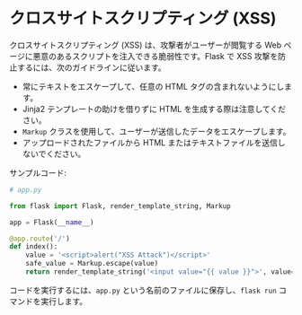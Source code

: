 # クロスサイトスクリプティング (XSS)

クロスサイトスクリプティング (XSS) は、攻撃者がユーザーが閲覧する Web ページに悪意のあるスクリプトを注入できる脆弱性です。Flask で XSS 攻撃を防止するには、次のガイドラインに従います。

- 常にテキストをエスケープして、任意の HTML タグの含まれないようにします。
- Jinja2 テンプレートの助けを借りずに HTML を生成する際は注意してください。
- `Markup` クラスを使用して、ユーザーが送信したデータをエスケープします。
- アップロードされたファイルから HTML またはテキストファイルを送信しないでください。

サンプルコード:

```python
# app.py

from flask import Flask, render_template_string, Markup

app = Flask(__name__)

@app.route('/')
def index():
    value = '<script>alert("XSS Attack")</script>'
    safe_value = Markup.escape(value)
    return render_template_string('<input value="{{ value }}">', value=safe_value)
```

コードを実行するには、`app.py` という名前のファイルに保存し、`flask run` コマンドを実行します。
